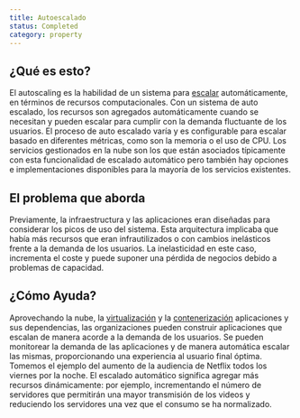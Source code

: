 ```yaml
---
title: Autoescalado
status: Completed
category: property
---
```


## ¿Qué es esto?
El autoscaling es la habilidad de un sistema para [escalar](/scalability) automáticamente, en términos de recursos computacionales. Con un sistema de auto escalado, los recursos son agregados automáticamente cuando se necesitan y pueden escalar para cumplir con la demanda fluctuante de los usuarios. El proceso de auto escalado varía y es configurable para escalar basado en diferentes métricas, como son la memoria o el uso de CPU. Los servicios gestionados en la nube son los que están asociados típicamente con esta funcionalidad de escalado automático pero también hay opciones e implementaciones disponibles para la mayoría de los servicios existentes.

## El problema que aborda
Previamente, la infraestructura y las aplicaciones eran diseñadas para considerar los picos de uso del sistema. Esta arquitectura implicaba que había más recursos que eran infrautilizados o con cambios inelásticos frente a la demanda de los usuarios. La inelasticidad en este caso, incrementa el coste y puede suponer una pérdida de negocios debido a problemas de capacidad.

## ¿Cómo Ayuda?

Aprovechando la nube, la [virtualización](/virtualization) y la [contenerización](/containerization/) aplicaciones y sus dependencias, las organizaciones pueden construir aplicaciones que escalan de manera acorde a la demanda de los usuarios. Se pueden monitorear la demanda de las aplicaciones y de manera automática escalar las mismas, proporcionando una experiencia al usuario final óptima. Tomemos el ejemplo del aumento de la audiencia de Netflix todos los viernes por la noche. El escalado automático significa agregar más recursos dinámicamente: por ejemplo, incrementando el número de servidores que permitirán una mayor transmisión de los videos y reduciendo los servidores una vez que el consumo se ha normalizado.
